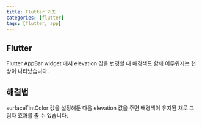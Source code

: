 ```yaml
---
title: Flutter 기초
categories: [flutter]
tags: [flutter, app]
---
```

## Flutter

Flutter AppBar widget 에서 elevation 값을 변경할 때 배경색도 함께 어두워지는 현상이 나타났습니다.

## 해결법


surfaceTintColor 값을 설정해둔 다음 elevation 값을 주면 배경색이 유지된 채로 그림자 효과를 줄 수 있습니다.



